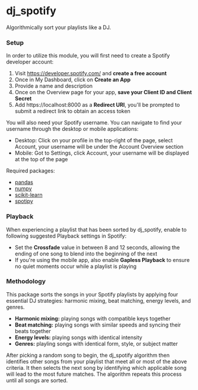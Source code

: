 # dj_spotify
Algorithmically sort your playlists like a DJ.

### Setup
In order to utilize this module, you will first need to create a Spotify developer account:
  1. Visit https://developer.spotify.com/ and **create a free account**
  2. Once in My Dashboard, click on **Create an App**
  3. Provide a name and description 
  4. Once on the Overview page for your app, **save your Client ID and Client Secret**
  5. Add https://localhost:8000 as a **Redirect URI**, you'll be prompted to submit a redirect
     link to obtain an access token

You will also need your Spotify username. You can navigate to find your username through the desktop or mobile applications:
  - Desktop: Click on your profile in the top-right of the page, select Account, your username will be under the Account Overview section
  - Mobile: Got to Settings, click Account, your username will be displayed at the top of the page

Required packages:
  - [pandas](https://pandas.pydata.org/)
  - [numpy](https://numpy.org/)
  - [scikit-learn](https://scikit-learn.org/stable/)
  - [spotipy](https://spotipy.readthedocs.io/en/2.19.0/)

### Playback
When experiencing a playlist that has been sorted by dj_spotify, enable to following suggested Playback settings in Spotify:
  - Set the **Crossfade** value in between 8 and 12 seconds, allowing the ending of one song to blend into the beginning of the next
  - If you're using the mobile app, also enable **Gapless Playback** to ensure no quiet moments occur while a playlist is playing

### Methodology
This package sorts the songs in your Spotify playlists by applying four essential DJ strategies: harmonic mixing, beat matching, energy levels, and genres.
  - **Harmonic mixing:** playing songs with compatible keys together
  - **Beat matching:** playing songs with similar speeds and syncing their beats together
  - **Energy levels:** playing songs with identical intensity 
  - **Genres:** playling songs with identical form, style, or subject matter

After picking a random song to begin, the dj_spotify algorithm then identifies other songs from your playlist that meet all or most of the above criteria. It then selects the next song by identifying which applicable song will lead to the most future matches. The algorithm repeats this process until all songs are sorted.
